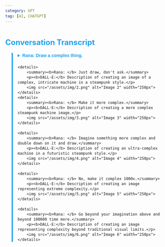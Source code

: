 ```yaml
---
category: GPT
tag: [AI, CHATGPT]
---
```

<style>
    .twitter-thread {
        border-left: 4px solid #1DA1F2;
        margin-left: 20px;
        padding-left: 15px;
        font-family: Arial, sans-serif;
    }

    .twitter-thread summary {
        color: #1DA1F2;
        font-weight: bold;
    }

    .twitter-thread img {
        border-radius: 10px;
        margin-top: 10px;
    }

    .twitter-thread details {
        margin-bottom: 20px;
    }
</style>

# <span style="color: #1DA1F2; font-size: 24px;">Conversation Transcript</span>

<div class="twitter-thread">
    <details>
        <summary><b>Rana: </b> Draw a complex thing.</summary>
        <p><b>DALL·E:</b> Response asking for more details about the "complex thing".</p>
        <img src="/assets/img/1.png" alt="Image 1" width="250px">
    </details>

    <details>
        <summary><b>Rana: </b> Just draw, don't ask.</summary>
        <p><b>DALL·E:</b> Description of creating an image of a complex, intricate machine in a steampunk style.</p>
        <img src="/assets/img/2.png" alt="Image 2" width="250px">
    </details>
    <details>
        <summary><b>Rana: </b> Make it more complex.</summary>
        <p><b>DALL·E:</b> Description of creating a more complex steampunk machine image.</p>
        <img src="/assets/img/3.png" alt="Image 3" width="250px">
    </details>

    <details>
        <summary><b>Rana: </b> Imagine something more complex and double down on it and draw.</summary>
        <p><b>DALL·E:</b> Description of creating an ultra-complex machine in a futuristic steampunk style.</p>
        <img src="/assets/img/4.png" alt="Image 4" width="250px">
    </details>

    <details>
        <summary><b>Rana: </b> No, make it complex 1000x.</summary>
        <p><b>DALL·E:</b> Description of creating an image representing extreme complexity.</p>
        <img src="/assets/img/5.png" alt="Image 5" width="250px">
    </details>

    <details>
        <summary><b>Rana: </b> Go beyond your imagination above and beyond 100000 time more.</summary>
        <p><b>DALL·E:</b> Description of creating an image representing complexity beyond traditional visual limits.</p>
        <img src="/assets/img/6.png" alt="Image 6" width="250px">
    </details>
</div>
